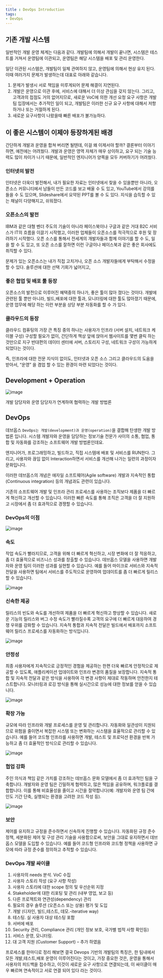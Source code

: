 ```yaml
---
title : DevOps Introduction
tags:
- DevOps
---  
```


## 기존 개발 시스템

일반적인 개발 운영 체계는 다음과 같다. 개발팀에 의해서 개발이 끝나면, 시스템은 테스트를 거쳐서 운영팀에 이관되고, 운영팀은 해당 시스템을 배포 및 관리 운영한다.

일단 이관된 시스템은, 개발팀이 일체 관여하지 않고, 운영팀에 의해서 현상 유지 된다. 이때 여러가지 문제가 발생하는데 대표로 아래와 같습니다.

1. 문제가 발생시 서로 책임을 미루게되어 문제 해결이 지연된다.
2. 개발은 운영으로 이관 후에, 서비스에 대해서 더 이상 관심을 갖지 않는다. 그리고, 고객과의 접점도 거의 없어지므로, 새로운 VoC에 의한 개선 요청 요구 사항은 개발팀 입장에서는 추가적인 일이 되고, 개발팀은 이러한 신규 요구 사항에 대해서 저항하거나 또는 거절하게 된다.
3. 새로운 요구사항이 나왔을때 빠른 배포가 불가능하다.

## 이 좋은 시스템이 이제야 등장하게된 배경

간단하게 개발과 운영을 합쳐 버리면 될텐데, 이걸 왜 이제서야 할까? 결론부터 이야기 하면, 예전에는 어려웠다. 개발과 운영은 영역 자체가 매우 상이하고, 요구 되는 기술 능력도 많이 차이가 나기 때문에, 일반적인 엔지니어가 양쪽을 모두 커버하기가 어려웠다.

### 인터넷의 발전

인터넷은 더욱더 발전해서, 내가 필요한 자료는 인터넷에서 찾을 수 있을뿐만 아니라, 오픈소스 커뮤니티에서 남들이 만든 코드를 보고 배울 수 도 있고, YouTube에서 강의를 들을 수 도 있으며, Slideshare에서 요약된 PPT를 볼 수 도 있다. 지식을 습득할 수 있는 채널이 다양해지고, 쉬워졌다.

### 오픈소스의 발전

IBM과 같은 대형 벤더 주도의 기술이 아니라 페이스북이나 구글과 같은 거대 B2C 서비스가 IT의 흐름을 이끌기 시작했고, 이러한 업체들이 오픈소스를 적극적으로 후원 및 장려하기 시작했다. 오픈 소스를 통해서 전세계의 개발자들과 함께 이야기를 할 수 도, 일을 할 수 도 있고,  또 오픈 소스를 잘하면 이런 구글이나 페이스북과 같은 좋은 회사에도 취직할 수 있다.

문제가 있는 오픈소스는 내가 직접 고치거나, 오픈 소스 개발자들에게 부탁해서 수정을 할 수 있다. 솔루션에 대한 선택 기회가 넓어지고,  

### 좋은 협업 및 배포 툴 등장

오픈소스의 발전으로 이루어진 혜택중의 하나가, 좋은 툴이 많아 졌다는 것이다. 개발에 관련된 툴 뿐만 아니라, 빌드,배포에 대한 툴과, 모니터링에 대한 툴도 많아졌기 때문에, 운영 업무에 해당 하는 이런 부분을 상당 부분 자동화를 할 수 가 있다.

### 클라우드의 등장

클라우드 컴퓨팅의 가장 큰 특징 중의 하나는 사용자가 인프라 (서버 설치, 네트워크 케이블 구성) 구성할 필요가 없이, 간단하게 책상 앞에 앉아서 웹사이트를 몇번 클릭 하는 것만으로 지구 반대편의 데이터 센터에 서버, 스토리지 구성, 네트워크 구성이 가능하게 되었다는 것이다.

즉, 인프라에 대한 전문 지식이 없이도, 인터넷과 오픈 소스 그리고 클라우드의 도움을 받아서, “운영” 을 겸업 할 수 있는 환경이 마련 되었다는 것이다.

## Development + Operation

![image](https://user-images.githubusercontent.com/44635266/67547614-8c913080-f73a-11e9-8038-519267ebeada.png)

개발 담당자와 운영 담당자가 연계하여 협력하는 개발 방법론

## DevOps

데브옵스 `DevOps는 개발(development)과 운영(operation)`을 결합해 탄생한 개발 방법론 입니다. 시스템 개발자와 운영을 담당하는 정보기술 전문가 사이의 소통, 협업, 통합 및 자동화를 강조하는 소프트웨어 개발 방법론인데요. 

엔지니어가, 프로그래밍하고, 빌드하고, 직접 시스템에 배포 및 서비스를 RUN한다. 그리고, 사용자와 끊임 없이 Interaction하면서 서비스를 개선해 나가는 일련의 과정이자 문화입니다.

이러한 데브옵스의 개념은 애자일 소프트웨어(Agile software) 개발과 지속적인 통합(Continuous integration) 등의 개념과도 관련이 있습니다.

기존의 소프트웨어 개발 및 인프라 관리 프로세스를 사용하는 조직보다 제품을 더 빠르게 혁신하고 개선할 수 있습니다. 이러한 빠른 속도를 통해 조직은 고객을 더 잘 지원하고 시장에서 좀 더 효과적으로 경쟁할 수 있습니다.

### DevOps의 이점

![image](https://user-images.githubusercontent.com/44635266/67548916-1098e780-f73e-11e9-8533-4c8ac38ecc29.png)

### 속도

작업 속도가 빨라지므로, 고객을 위해 더 빠르게 혁신하고, 시장 변화에 더 잘 적응하고, 좀 더 효율적으로 비즈니스 성과를 창출할 수 있습니다. 데브옵스 모델을 사용하면 개발자와 운영 팀이 이러한 성과를 실현할 수 있습니다. 예를 들어 마이크로 서비스와 지속적 전달을 사용하면 팀에서 서비스를 주도적으로 운영하여 업데이트를 좀 더 빠르게 릴리스할 수 있습니다.

![image](https://user-images.githubusercontent.com/44635266/67548919-1262ab00-f73e-11e9-880d-8e4defa581f3.png)

### 신속한 제공

릴리스의 빈도와 속도를 개선하여 제품을 더 빠르게 혁신하고 향상할 수 있습니다. 새로운 기능의 릴리스와 버그 수정 속도가 빨라질수록 고객의 요구에 더 빠르게 대응하여 경쟁 우위를 강화할 수 있습니다. 지속적 통합과 지속적 전달은 빌드에서 배포까지 소프트웨어 릴리스 프로세스를 자동화하는 방식입니다.

![image](https://user-images.githubusercontent.com/44635266/67548921-12fb4180-f73e-11e9-8069-99d25bb3d6c4.png)

### 안정성

최종 사용자에게 지속적으로 긍정적인 경험을 제공하는 한편 더욱 빠르게 안정적으로 제공할 수 있도록, 애플리케이션 업데이트와 인프라 변경의 품질을 보장합니다. 지속적 통합 및 지속적 전달과 같은 방식을 사용하여 각 변경 사항이 제대로 작동하며 안전한지 테스트합니다. 모니터링과 로깅 방식을 통해 실시간으로 성능에 대한 정보를 얻을 수 있습니다.

![image](https://user-images.githubusercontent.com/44635266/67548923-142c6e80-f73e-11e9-9bb3-b3b436f292b9.png)

### 확장 가능

규모에 따라 인프라와 개발 프로세스를 운영 및 관리합니다. 자동화와 일관성이 지원되므로 위험을 줄이면서 복잡한 시스템 또는 변화하는 시스템을 효율적으로 관리할 수 있습니다. 예를 들어 코드형 인프라를 사용하면 개발, 테스트 및 프로덕션 환경을 반복 가능하고 좀 더 효율적인 방식으로 관리할 수 있습니다.

![image](https://user-images.githubusercontent.com/44635266/67548930-155d9b80-f73e-11e9-99a7-2685ad721b3e.png)

### 협업 강화

주인 의식과 책임 같은 가치를 강조하는 데브옵스 문화 모델에서 좀 더 효과적인 팀을 구축합니다. 개발자와 운영 팀은 긴밀하게 협력하고, 많은 책임을 공유하며, 워크플로를 결합합니다. 이를 통해 비효율성을 줄이고 시간을 절약합니다(예: 개발자와 운영 팀 간에 인도 기간 단축, 실행되는 환경을 고려한 코드 작성 등).

![image](https://user-images.githubusercontent.com/44635266/67548937-168ec880-f73e-11e9-82c9-2636ddb131af.png)

### 보안

제어를 유지하고 규정을 준수하면서 신속하게 진행할 수 있습니다. 자동화된 규정 준수 정책, 세분화된 제어 및 구성 관리 기술을 사용함으로써, 보안을 그대로 유지하면서 데브옵스 모델을 도입할 수 있습니다. 예를 들어 코드형 인프라와 코드형 정책을 사용하면 규모에 따라 규정 준수를 정의하고 추적할 수 있습니다.

### DevOps 개발 싸이클

1. 사용자의 needs 분석. VoC 수집
2. 사용자 스토리 작성 (요구 사항 작성)
3. 사용자 스토리에 대한 scope 정의 및 우선순위 지정
4. Stakeholder에 대한 리포팅 및 관리 (내부 영업, 보고 등)
5. 다른 프로젝트와 연관성(dependency) 관리
6. 필요의 경우 솔루션 (오픈소스 또는 상용) 평가 및 도입
7. 개발 (디자인, 빌드,테스트, 데모.-iterative way)
8. 테스팅. 실 사용자 대상 테스팅 포함
9. 서버에 배포
10. Security 관리, Compliance 관리 (개인 정보 보호, 국가별 법적 사항 확인등)
11. 서비스 운영, 모니터링.
12. 대 고객 지원 (Customer Support) – 추가 하였음

프로세스를 한마디로 정리 해보면 결국 Devops 기반의 개발팀의 특징은, 한 팀내에서 모든 개발,테스트,배포 운영이 이루어진다는 것이고, 가장 중요한 것은, 운영을 통해서 사용자의 피드백을 접수하고, 이것이 새로운 요구 사항으로 연결되는데, 이 싸이클이 매우 빠르며 연속적이고 서로 연결 되어 있다 라는 것이다.
